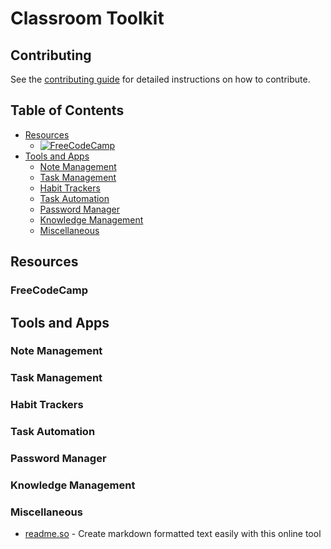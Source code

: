# Classroom Toolkit

## Contributing

See the [contributing guide](CONTRIBUTING.md) for detailed instructions on how to contribute.

## Table of Contents

- [Resources](#resources)
  - [![FreeCodeCamp](https://https://www.freecodecamp.org/)](https://freecodecamp.org/)
- [Tools and Apps](#tools-and-apps)
  - [Note Management](#note-management)
  - [Task Management](#task-management)
  - [Habit Trackers](#habit-trackers)
  - [Task Automation](#task-automation)
  - [Password Manager](#password-manager)
  - [Knowledge Management](#knowledge-management)
  - [Miscellaneous](#miscellaneous)
  
## Resources

### FreeCodeCamp

## Tools and Apps

### Note Management

### Task Management

### Habit Trackers

### Task Automation

### Password Manager

### Knowledge Management

### Miscellaneous



- [readme.so](https://readme.so/editor) - Create markdown formatted text easily with this online tool
 
